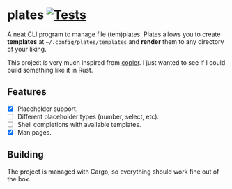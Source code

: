 # plates [![Tests](https://github.com/Grazen0/plates/actions/workflows/tests.yml/badge.svg)][workflow-tests]

A neat CLI program to manage file (tem)plates. Plates allows you to create **templates** at `~/.config/plates/templates` and **render** them to any directory of your liking.

This project is very much inspired from [copier]. I just wanted to see if I could build something like it in Rust.

<!-- TODO: add usage example -->

## Features

- [x] Placeholder support.
- [ ] Different placeholder types (number, select, etc).
- [ ] Shell completions with available templates.
- [x] Man pages.

## Building

The project is managed with Cargo, so everything should work fine out of the box.

[copier]: https://github.com/copier-org/copier
[workflow-tests]: https://github.com/Grazen0/plates/actions/workflows/tests.yml
